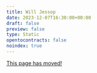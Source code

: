 ```yaml
---
title: Will Jessop
date: 2023-12-07T16:30:00+00:00
draft: false
preview: false
type: Static
opentocontracts: false
noindex: true
---
```


<a href="/about/hire-me/august-2024-ahth5/">This page has moved!</a>
